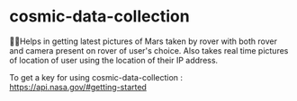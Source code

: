 # cosmic-data-collection
🚀🚀Helps in getting latest pictures of Mars taken by rover with both rover and camera present on rover of user's choice.
Also takes real time pictures of location of user using the location of their IP address.

To get a key for using cosmic-data-collection : https://api.nasa.gov/#getting-started
